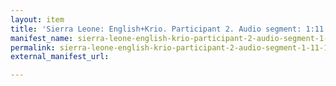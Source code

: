 ```yaml
---
layout: item
title: 'Sierra Leone: English+Krio. Participant 2. Audio segment: 1:11 - 1:20'
manifest_name: sierra-leone-english-krio-participant-2-audio-segment-1-11-1-20
permalink: sierra-leone-english-krio-participant-2-audio-segment-1-11-1-20
external_manifest_url: 

---
```

<!-- Add an essay or interpretive material below this line,
using HTML or markdown.  Do not modify this file above this line -->
